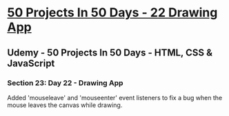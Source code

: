 # [50 Projects In 50 Days - 22 Drawing App](https://arpadgbondor.github.io/50_Projects_In_50_Days-22_Drawing_App/)

## Udemy - 50 Projects In 50 Days - HTML, CSS & JavaScript
### Section 23: Day 22 - Drawing App

Added 'mouseleave' and 'mouseenter' event listeners to fix a bug when the mouse leaves the canvas while drawing.
